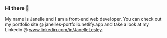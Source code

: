 ### Hi there 👋
My name is Janelle and I am a front-end web developer. You can check out my portfolio site @ janelles-portfolio.netlify.app and take a look at my Linkedin @  www.linkedin.com/in/JanelleLesley. 
<!--
**JanelleLesley/JanelleLesley** is a ✨ _special_ ✨ repository because its `README.md` (this file) appears on your GitHub profile.

Here are some ideas to get you started:

- 🔭 I’m currently working on ...
- 🌱 I’m currently learning ...
- 👯 I’m looking to collaborate on ...
- 🤔 I’m looking for help with ...
- 💬 Ask me about ...
- 📫 How to reach me: ...
- 😄 Pronouns: ...
- ⚡ Fun fact: ...
-->
